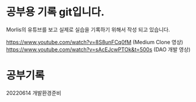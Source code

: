 # 공부용 기록 git입니다.

Morlis의 유튜브를 보고 실제로 실습을 기록하기 위해서 작성 되고 있습니다.


https://www.youtube.com/watch?v=8S8unFCq0fM (Medium Clone 영상)
https://www.youtube.com/watch?v=sAcEJcwPTOk&t=500s (DAO 개발 영상)

# 공부기록

20220614 개발환경준비